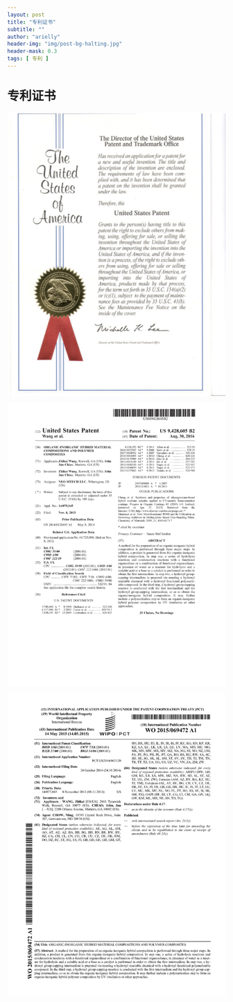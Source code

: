 ```yaml
---
layout: post
title: "专利证书"
subtitle: ""
author: "arielly"
header-img: "img/post-bg-halting.jpg"
header-mask: 0.3
tags: [ 专利 ]
---
```


# 专利证书

![PATENT-01](/img/assets/patent-01.png)

![PATENT-02](/img/assets/patent-02.png)

![PATENT-03](/img/assets/patent-03.png)

